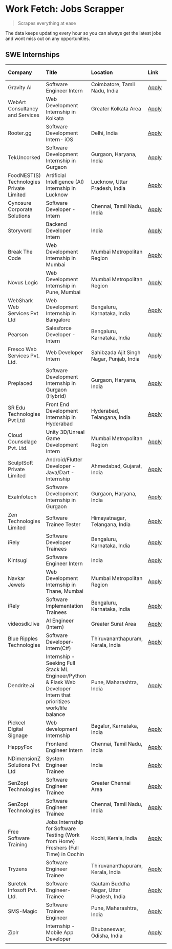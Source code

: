 # Work Fetch: Jobs Scrapper
> Scrapes everything at ease

The data keeps updating every hour so you can always get the latest jobs and wont miss out on any opportunities.

## SWE Internships
<!--START_SECTION:workfetch-->
| Company                                  | Title                                                                                                              | Location                                  | Link                                                                                                                                                                                                                                                                                                                          | Date Posted   |
|:-----------------------------------------|:-------------------------------------------------------------------------------------------------------------------|:------------------------------------------|:------------------------------------------------------------------------------------------------------------------------------------------------------------------------------------------------------------------------------------------------------------------------------------------------------------------------------|:--------------|
| Gravity AI                               | Software Engineer Intern                                                                                           | Coimbatore, Tamil Nadu, India             | [Apply](https://in.linkedin.com/jobs/view/software-engineer-intern-at-gravity-ai-3885117363?position=38&pageNum=0&refId=jMS3ORr3PNaoB6hiTq7Uug%3D%3D&trackingId=D0ISNykfqYVNjUrqJcnEJA%3D%3D&trk=public_jobs_jserp-result_search-card)                                                                                        | 2024-04-07    |
| WebArt Consultancy and Services          | Web Development Internship in Kolkata                                                                              | Greater Kolkata Area                      | [Apply](https://in.linkedin.com/jobs/view/web-development-internship-in-kolkata-at-webart-consultancy-and-services-3887475812?position=9&pageNum=0&refId=jMS3ORr3PNaoB6hiTq7Uug%3D%3D&trackingId=Fh96Uw7UxMnVZ04IRtcYDQ%3D%3D&trk=public_jobs_jserp-result_search-card)                                                       | 2024-04-05    |
| Rooter.gg                                | Software Development Intern- iOS                                                                                   | Delhi, India                              | [Apply](https://in.linkedin.com/jobs/view/software-development-intern-ios-at-rooter-gg-3883829507?position=13&pageNum=0&refId=jMS3ORr3PNaoB6hiTq7Uug%3D%3D&trackingId=oURwq9xk5NxJJ7o2QTvZSA%3D%3D&trk=public_jobs_jserp-result_search-card)                                                                                  | 2024-04-05    |
| TekUncorked                              | Software Development Internship in Gurgaon                                                                         | Gurgaon, Haryana, India                   | [Apply](https://in.linkedin.com/jobs/view/software-development-internship-in-gurgaon-at-tekuncorked-3887479133?position=50&pageNum=0&refId=jMS3ORr3PNaoB6hiTq7Uug%3D%3D&trackingId=INb%2Fknl8Ja%2F7m4ASBOJxrQ%3D%3D&trk=public_jobs_jserp-result_search-card)                                                                 | 2024-04-05    |
| FoodNEST(S) Technologies Private Limited | Artificial Intelligence (AI) Internship in Lucknow                                                                 | Lucknow, Uttar Pradesh, India             | [Apply](https://in.linkedin.com/jobs/view/artificial-intelligence-ai-internship-in-lucknow-at-foodnest-s-technologies-private-limited-3887475871?position=54&pageNum=0&refId=jMS3ORr3PNaoB6hiTq7Uug%3D%3D&trackingId=DHMMk8MhaXxHsYhdY7k8Qg%3D%3D&trk=public_jobs_jserp-result_search-card)                                   | 2024-04-05    |
| Cynosure Corporate Solutions             | Software Developer -Intern                                                                                         | Chennai, Tamil Nadu, India                | [Apply](https://in.linkedin.com/jobs/view/software-developer-intern-at-cynosure-corporate-solutions-3884767755?position=15&pageNum=0&refId=jMS3ORr3PNaoB6hiTq7Uug%3D%3D&trackingId=l%2FeFQlQPVP7DjE3tKPTA7Q%3D%3D&trk=public_jobs_jserp-result_search-card)                                                                   | 2024-04-04    |
| Storyvord                                | Backend Developer Intern                                                                                           | India                                     | [Apply](https://in.linkedin.com/jobs/view/backend-developer-intern-at-storyvord-3518938006?position=21&pageNum=0&refId=jMS3ORr3PNaoB6hiTq7Uug%3D%3D&trackingId=UtEcDvSTIfug36RJ1H8dTQ%3D%3D&trk=public_jobs_jserp-result_search-card)                                                                                         | 2024-04-04    |
| Break The Code                           | Web Development Internship in Mumbai                                                                               | Mumbai Metropolitan Region                | [Apply](https://in.linkedin.com/jobs/view/web-development-internship-in-mumbai-at-break-the-code-3885735856?position=39&pageNum=0&refId=jMS3ORr3PNaoB6hiTq7Uug%3D%3D&trackingId=BHLzM47fMZTUNV32sge2zQ%3D%3D&trk=public_jobs_jserp-result_search-card)                                                                        | 2024-04-04    |
| Novus Logic                              | Web Development Internship in Pune, Mumbai                                                                         | Mumbai Metropolitan Region                | [Apply](https://in.linkedin.com/jobs/view/web-development-internship-in-pune-mumbai-at-novus-logic-3885741475?position=47&pageNum=0&refId=jMS3ORr3PNaoB6hiTq7Uug%3D%3D&trackingId=jlOZOdOQJuo9i89wtyIqMg%3D%3D&trk=public_jobs_jserp-result_search-card)                                                                      | 2024-04-04    |
| WebShark Web Services Pvt Ltd            | Web Development Internship in Bangalore                                                                            | Bengaluru, Karnataka, India               | [Apply](https://in.linkedin.com/jobs/view/web-development-internship-in-bangalore-at-webshark-web-services-pvt-ltd-3883965110?position=5&pageNum=0&refId=jMS3ORr3PNaoB6hiTq7Uug%3D%3D&trackingId=tOGwUv30LYl4YDYCfa6HGw%3D%3D&trk=public_jobs_jserp-result_search-card)                                                       | 2024-04-03    |
| Pearson                                  | Salesforce Developer - Intern                                                                                      | Bengaluru, Karnataka, India               | [Apply](https://in.linkedin.com/jobs/view/salesforce-developer-intern-at-pearson-3882088157?position=23&pageNum=0&refId=jMS3ORr3PNaoB6hiTq7Uug%3D%3D&trackingId=ozompd6Key2i8PdwMAjuGQ%3D%3D&trk=public_jobs_jserp-result_search-card)                                                                                        | 2024-04-03    |
| Fresco Web Services Pvt. Ltd.            | Web  Developer Intern                                                                                              | Sahibzada Ajit Singh Nagar, Punjab, India | [Apply](https://in.linkedin.com/jobs/view/web-developer-intern-at-fresco-web-services-pvt-ltd-3883926589?position=28&pageNum=0&refId=jMS3ORr3PNaoB6hiTq7Uug%3D%3D&trackingId=n2LNhAhHW%2F1IMPIX4epp9Q%3D%3D&trk=public_jobs_jserp-result_search-card)                                                                         | 2024-04-03    |
| Preplaced                                | Software Development Internship in Gurgaon (Hybrid)                                                                | Gurgaon, Haryana, India                   | [Apply](https://in.linkedin.com/jobs/view/software-development-internship-in-gurgaon-hybrid-at-preplaced-3880567870?position=16&pageNum=0&refId=jMS3ORr3PNaoB6hiTq7Uug%3D%3D&trackingId=YP7%2FXICyPckfN%2BcmnmH5qw%3D%3D&trk=public_jobs_jserp-result_search-card)                                                            | 2024-04-01    |
| SR Edu Technologies Pvt Ltd              | Front End Development Internship in Hyderabad                                                                      | Hyderabad, Telangana, India               | [Apply](https://in.linkedin.com/jobs/view/front-end-development-internship-in-hyderabad-at-sr-edu-technologies-pvt-ltd-3878240619?position=18&pageNum=0&refId=jMS3ORr3PNaoB6hiTq7Uug%3D%3D&trackingId=kulMT0kd5sBFR6zWVB50%2Fw%3D%3D&trk=public_jobs_jserp-result_search-card)                                                | 2024-03-30    |
| Cloud Counselage Pvt. Ltd.               | Unity 3D/Unreal Game Development Intern                                                                            | Mumbai Metropolitan Region                | [Apply](https://in.linkedin.com/jobs/view/unity-3d-unreal-game-development-intern-at-cloud-counselage-pvt-ltd-3874522783?position=42&pageNum=0&refId=jMS3ORr3PNaoB6hiTq7Uug%3D%3D&trackingId=XZwTYkpWdEu%2FIUYpXJPq8Q%3D%3D&trk=public_jobs_jserp-result_search-card)                                                         | 2024-03-29    |
| SculptSoft Private Limited               | Android/Flutter Developer - Java/Dart - Internship                                                                 | Ahmedabad, Gujarat, India                 | [Apply](https://in.linkedin.com/jobs/view/android-flutter-developer-java-dart-internship-at-sculptsoft-private-limited-3869780690?position=25&pageNum=0&refId=jMS3ORr3PNaoB6hiTq7Uug%3D%3D&trackingId=aaLtqqrX2%2BxQJ8aiuBLIpQ%3D%3D&trk=public_jobs_jserp-result_search-card)                                                | 2024-03-27    |
| ExaInfotech                              | Software Development Internship in Gurgaon                                                                         | Gurgaon, Haryana, India                   | [Apply](https://in.linkedin.com/jobs/view/software-development-internship-in-gurgaon-at-exainfotech-3872534185?position=31&pageNum=0&refId=jMS3ORr3PNaoB6hiTq7Uug%3D%3D&trackingId=wiGFIlIDk18NxFkhkc7Pew%3D%3D&trk=public_jobs_jserp-result_search-card)                                                                     | 2024-03-26    |
| Zen Technologies Limited                 | Software Trainee Tester                                                                                            | Himayatnagar, Telangana, India            | [Apply](https://in.linkedin.com/jobs/view/software-trainee-tester-at-zen-technologies-limited-3872100214?position=34&pageNum=0&refId=jMS3ORr3PNaoB6hiTq7Uug%3D%3D&trackingId=gDJcsL0bltZH5lzy7Hm26w%3D%3D&trk=public_jobs_jserp-result_search-card)                                                                           | 2024-03-26    |
| iRely                                    | Software Developer Trainees                                                                                        | Bengaluru, Karnataka, India               | [Apply](https://in.linkedin.com/jobs/view/software-developer-trainees-at-irely-3860566039?position=51&pageNum=0&refId=jMS3ORr3PNaoB6hiTq7Uug%3D%3D&trackingId=X65%2BskVV9z6lvVRUP%2BIidQ%3D%3D&trk=public_jobs_jserp-result_search-card)                                                                                      | 2024-03-18    |
| Kintsugi                                 | Software Engineer Intern                                                                                           | India                                     | [Apply](https://in.linkedin.com/jobs/view/software-engineer-intern-at-kintsugi-3857074071?position=40&pageNum=0&refId=jMS3ORr3PNaoB6hiTq7Uug%3D%3D&trackingId=A%2BcdkZgO2J%2BnrQRiOOtFsA%3D%3D&trk=public_jobs_jserp-result_search-card)                                                                                      | 2024-03-16    |
| Navkar Jewels                            | Web Development Internship in Thane, Mumbai                                                                        | Mumbai Metropolitan Region                | [Apply](https://in.linkedin.com/jobs/view/web-development-internship-in-thane-mumbai-at-navkar-jewels-3858080315?position=24&pageNum=0&refId=jMS3ORr3PNaoB6hiTq7Uug%3D%3D&trackingId=Uyx0uvsA%2Bakn15%2BvzfFb3g%3D%3D&trk=public_jobs_jserp-result_search-card)                                                               | 2024-03-15    |
| iRely                                    | Software Implementation Trainees                                                                                   | Bengaluru, Karnataka, India               | [Apply](https://in.linkedin.com/jobs/view/software-implementation-trainees-at-irely-3856617649?position=29&pageNum=0&refId=jMS3ORr3PNaoB6hiTq7Uug%3D%3D&trackingId=ndICVaFBnlwlSByZ5KGi5Q%3D%3D&trk=public_jobs_jserp-result_search-card)                                                                                     | 2024-03-15    |
| videosdk.live                            | AI Engineer (Intern)                                                                                               | Greater Surat Area                        | [Apply](https://in.linkedin.com/jobs/view/ai-engineer-intern-at-videosdk-live-3857315713?position=4&pageNum=0&refId=jMS3ORr3PNaoB6hiTq7Uug%3D%3D&trackingId=cMsxjOXlqeaPEpIqO3piHA%3D%3D&trk=public_jobs_jserp-result_search-card)                                                                                            | 2024-03-14    |
| Blue Ripples Technologies                | Software Developer- Intern(C#)                                                                                     | Thiruvananthapuram, Kerala, India         | [Apply](https://in.linkedin.com/jobs/view/software-developer-intern-c%23-at-blue-ripples-technologies-3855593506?position=37&pageNum=0&refId=jMS3ORr3PNaoB6hiTq7Uug%3D%3D&trackingId=WKimRpEduynldta9iLAR2g%3D%3D&trk=public_jobs_jserp-result_search-card)                                                                   | 2024-03-14    |
| Dendrite.ai                              | Internship - Seeking Full Stack ML Engineer/Python & Flask Web Developer Intern that prioritizes work/life balance | Pune, Maharashtra, India                  | [Apply](https://in.linkedin.com/jobs/view/internship-seeking-full-stack-ml-engineer-python-flask-web-developer-intern-that-prioritizes-work-life-balance-at-dendrite-ai-3853583202?position=45&pageNum=0&refId=jMS3ORr3PNaoB6hiTq7Uug%3D%3D&trackingId=s8qoFwhswULXkiG3nT6axw%3D%3D&trk=public_jobs_jserp-result_search-card) | 2024-03-12    |
| Pickcel Digital Signage                  | Web development Internship                                                                                         | Bagalur, Karnataka, India                 | [Apply](https://in.linkedin.com/jobs/view/web-development-internship-at-pickcel-digital-signage-3849506118?position=32&pageNum=0&refId=jMS3ORr3PNaoB6hiTq7Uug%3D%3D&trackingId=%2Ffs0uMsrBmZLJ9mEdUsojQ%3D%3D&trk=public_jobs_jserp-result_search-card)                                                                       | 2024-03-08    |
| HappyFox                                 | Frontend Engineer Intern                                                                                           | Chennai, Tamil Nadu, India                | [Apply](https://in.linkedin.com/jobs/view/frontend-engineer-intern-at-happyfox-3848357951?position=57&pageNum=0&refId=jMS3ORr3PNaoB6hiTq7Uug%3D%3D&trackingId=NU%2BnkpttfCtU84GwRF1uZQ%3D%3D&trk=public_jobs_jserp-result_search-card)                                                                                        | 2024-03-07    |
| NDimensionZ Solutions Pvt Ltd            | System Engineer Trainee                                                                                            | India                                     | [Apply](https://in.linkedin.com/jobs/view/system-engineer-trainee-at-ndimensionz-solutions-pvt-ltd-3836161315?position=17&pageNum=0&refId=jMS3ORr3PNaoB6hiTq7Uug%3D%3D&trackingId=G54JZZNLd26uaZDpO5mQ7A%3D%3D&trk=public_jobs_jserp-result_search-card)                                                                      | 2024-02-22    |
| SenZopt Technologies                     | Software Engineer Trainee                                                                                          | Greater Chennai Area                      | [Apply](https://in.linkedin.com/jobs/view/software-engineer-trainee-at-senzopt-technologies-3827688781?position=11&pageNum=0&refId=jMS3ORr3PNaoB6hiTq7Uug%3D%3D&trackingId=lxbBckVMgwZmcKGn495sFQ%3D%3D&trk=public_jobs_jserp-result_search-card)                                                                             | 2024-02-12    |
| SenZopt Technologies                     | Software Engineer Trainee                                                                                          | Chennai, Tamil Nadu, India                | [Apply](https://in.linkedin.com/jobs/view/software-engineer-trainee-at-senzopt-technologies-3827686880?position=27&pageNum=0&refId=jMS3ORr3PNaoB6hiTq7Uug%3D%3D&trackingId=LItznqexQxd%2BTU40BAcUQw%3D%3D&trk=public_jobs_jserp-result_search-card)                                                                           | 2024-02-12    |
| Free Software Training                   | Jobs Internship for Software Testing (Work from Home) Freshers (Full Time) in Cochin                               | Kochi, Kerala, India                      | [Apply](https://in.linkedin.com/jobs/view/jobs-internship-for-software-testing-work-from-home-freshers-full-time-in-cochin-at-free-software-training-3826557030?position=36&pageNum=0&refId=jMS3ORr3PNaoB6hiTq7Uug%3D%3D&trackingId=RTt9yr3w%2BJjJtNgsPLHtPw%3D%3D&trk=public_jobs_jserp-result_search-card)                  | 2024-02-10    |
| Tryzens                                  | Software Engineer Trainee                                                                                          | Thiruvananthapuram, Kerala, India         | [Apply](https://in.linkedin.com/jobs/view/software-engineer-trainee-at-tryzens-3809363491?position=46&pageNum=0&refId=jMS3ORr3PNaoB6hiTq7Uug%3D%3D&trackingId=MFk6BXQvBpOCHh1chLFiRg%3D%3D&trk=public_jobs_jserp-result_search-card)                                                                                          | 2024-01-18    |
| Suretek Infosoft Pvt. Ltd.               | Software Engineer-Trainee                                                                                          | Gautam Buddha Nagar, Uttar Pradesh, India | [Apply](https://in.linkedin.com/jobs/view/software-engineer-trainee-at-suretek-infosoft-pvt-ltd-3800934643?position=52&pageNum=0&refId=jMS3ORr3PNaoB6hiTq7Uug%3D%3D&trackingId=JBadEGMJ3k6N10w3cMuB9Q%3D%3D&trk=public_jobs_jserp-result_search-card)                                                                         | 2024-01-09    |
| SMS-Magic                                | Software Trainee Engineer                                                                                          | Pune, Maharashtra, India                  | [Apply](https://in.linkedin.com/jobs/view/software-trainee-engineer-at-sms-magic-3761409781?position=43&pageNum=0&refId=jMS3ORr3PNaoB6hiTq7Uug%3D%3D&trackingId=rg7xqBMbNIb0vi6XyTLOsw%3D%3D&trk=public_jobs_jserp-result_search-card)                                                                                        | 2023-11-16    |
| Ziplr                                    | Internship - Mobile App Developer                                                                                  | Bhubaneswar, Odisha, India                | [Apply](https://in.linkedin.com/jobs/view/internship-mobile-app-developer-at-ziplr-3618474948?position=19&pageNum=0&refId=jMS3ORr3PNaoB6hiTq7Uug%3D%3D&trackingId=bo5Ka7xYzPgXHBV5iDsLaw%3D%3D&trk=public_jobs_jserp-result_search-card)                                                                                      | 2023-05-03    |
<!--END_SECTION:workfetch-->
